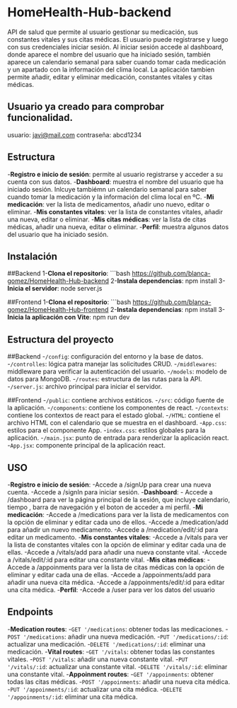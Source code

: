 # HomeHealth-Hub-backend
API de salud que permite al  usuario gestionar su medicación, sus constantes vitales y sus citas médicas. El usuario puede registrarse y luego con sus credenciales iniciar sesión. Al iniciar sesión accede al dashboard, donde aparece el nombre del usuario que ha iniciado sesión, también aparece un calendario semanal para saber cuando tomar cada medicación y un apartado con la información del clima local. 
La aplicación tambien permite añadir, editar y eliminar medicación, constantes vitales y citas médicas.

## Usuario ya creado para comprobar funcionalidad.
usuario: javi@mail.com
contraseña: abcd1234

## Estructura
-**Registro e inicio de sesión**: permite al usuario registrarse y acceder a su cuenta con sus datos.
-**Dashboard**: muestra el nombre del usuario que ha iniciado sesión. Inlcuye tambiémn un calendario semanal para saber cuando tomar la medicación y la información del clima local en ºC.
-**Mi medicación**: ver la lista de medicamentos, añadir uno nuevo, editar o eliminar.
-**Mis constantes vitales**: ver la lista de constantes vitales, añadir una nueva, editar o eliminar.
-**Mis citas médicas**: ver la lista de citas médicas, añadir una nueva, editar o eliminar.
-**Perfil**: muestra algunos datos del usuario que ha iniciado sesión.

## Instalación
##Backend
1-**Clona el repositorio**:
     ```bash
    https://github.com/blanca-gomez/HomeHealth-Hub-backend
2-**Instala dependencias**:
    npm install
3-**Inicia el servidor**:
    node server.js

##Frontend
1-**Clona el repositorio**:
     ```bash
    https://github.com/blanca-gomez/HomeHealth-Hub-frontend
2-**Instala dependencias**:
    npm install
3-**Inicia la aplicación con Vite**:
    npm run dev


## Estructura del proyecto
##Backend
-`/config`: configuración del entorno y la base de datos.
-`/controlles`: lógica patra manejar las solicitudes CRUD.
-`/middlewares`: middleware para verificar la autenticación del usuario.
-`/models`: modelo de datos para MongoDB.
-`/routes`: estructura de las rutas para la API.
-`/server.js`: archivo principal para iniciar el servidor.

##Frontend
-`/public`: contiene archivos estáticos.
-`/src`: código fuente de la aplicación.
    -`/components`: contiene los componentes de react.
    -`/contexts`: contiene los contextos de react para el estado global.
-`/HTML`: contiene el archivo HTML con el calendario que se muestra en el dashboard.
-`App.css`: estilos para el componente App.
-`index.css`: estilos globales para la aplicación.
-`/main.jsx`: punto de entrada para renderizar la aplicación react.
-`App.jsx`: componente principal de la aplicación react.


## USO
-**Registro e inicio de sesión**:
    -Accede a /signUp para crear una nueva cuenta.
    -Accede a /signIn para iniciar sesión.
-**Dashboard**:
    - Accede a /dashboard para ver la página principal de la sesión, que incluye calendario, tiempo , barra de navegación y el boton de acceder a mi perfil.
-**Mi medicación**:
    -Accede a /medications para ver la lista de medicamentos con la opción de eliminar y editar cada uno de ellos. 
    -Accede a /medication/add para añadir un nuevo medicamento.
    -Accede a /medication/edit/:id para editar un medicamento.
-**Mis constantes vitales**:
    -Accede a /vitals para ver la lista de constantes vitales con la opción de eliminar y editar cada una de ellas.
    -Accede a /vitals/add para añadir una nueva constante vital.
    -Accede a /vitals/edit/:id para editar una constante vital.
-**Mis citas médicas**: 
    -Accede a /appoinments para ver la lista de citas médicas con la opción de eliminar y   editar cada una de ellas.
    -Accede a /appoinments/add para añadir una nueva cita médica.
    -Accede a /appoinments/edit/:id para editar una cita médica.
-**Perfil**:
    -Accede a /user para ver los datos del usuario


## Endpoints
-**Medication routes**:
    -`GET '/medications`: obtener todas las medicaciones.
    -`POST '/medications`: añadir una nueva medicación.
    -`PUT '/medications/:id`: actualizar una medicación.
    -`DELETE '/medications/:id`: eliminar una medicación.
-**Vital routes**:
    -`GET '/vitals`: obtener todas las constantes vitales.
    -`POST '/vitals`: añadir una nueva constante vital.
    -`PUT '/vitals/:id`: actualizar una constante vital.
    -`DELETE '/vitals/:id`: eliminar una constante vital.
-**Appoinment routes**:
    -`GET '/appoinments`: obtener todas las citas médicas.
    -`POST '/appoinments`: añadir una nueva cita médica.
    -`PUT '/appoinments/:id`: actualizar una cita médica.
    -`DELETE '/appoinments/:id`: eliminar una cita médica.
    
